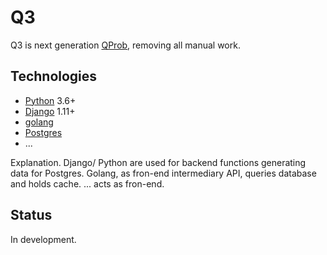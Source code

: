 # Q3
<!-- [![Build Status](https://travis-ci.org/xenu256/QProb.svg?branch=master)](https://travis-ci.org/xenu256/QProb)-->

Q3 is next generation  [QProb](https://github.com/xenu256/QProb), removing all manual work.

## Technologies

* [Python](https://github.com/python/cpython) 3.6+
* [Django](https://github.com/django/django) 1.11+
* [golang](https://github.com/golang/go)
* [Postgres](https://github.com/postgres/postgres)
* ...

Explanation. Django/ Python are used for backend functions generating data for Postgres. 
Golang, as fron-end intermediary API, queries database and holds cache. ... acts as fron-end.

## Status

In development.